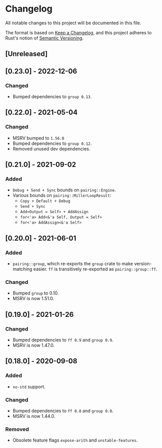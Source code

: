 # Changelog
All notable changes to this project will be documented in this file.

The format is based on [Keep a Changelog](https://keepachangelog.com/en/1.0.0/),
and this project adheres to Rust's notion of
[Semantic Versioning](https://semver.org/spec/v2.0.0.html).

## [Unreleased]

## [0.23.0] - 2022-12-06
### Changed
- Bumped dependencies to `group 0.13`.

## [0.22.0] - 2021-05-04
### Changed
- MSRV bumped to `1.56.0`
- Bumped dependencies to `group 0.12`.
- Removed unused dev dependencies.

## [0.21.0] - 2021-09-02
### Added
- `Debug + Send + Sync` bounds on `pairing::Engine`.
- Various bounds on `pairing::MillerLoopResult`:
  - `Copy + Default + Debug`
  - `Send + Sync`
  - `Add<Output = Self> + AddAssign`
  - `for<'a> Add<&'a Self, Output = Self>`
  - `for<'a> AddAssign<&'a Self>`

## [0.20.0] - 2021-06-01
### Added
- `pairing::group`, which re-exports the `group` crate to make version-matching
  easier. `ff` is transitively re-exported as `pairing::group::ff`.

### Changed
- Bumped `group` to 0.10.
- MSRV is now 1.51.0.

## [0.19.0] - 2021-01-26
### Changed
- Bumped dependencies to `ff 0.9` and `group 0.9`.
- MSRV is now 1.47.0.

## [0.18.0] - 2020-09-08
### Added
- `no-std` support.

### Changed
- Bumped dependencies to `ff 0.8` and `group 0.8`.
- MSRV is now 1.44.0.

### Removed
- Obsolete feature flags `expose-arith` and `unstable-features`.
